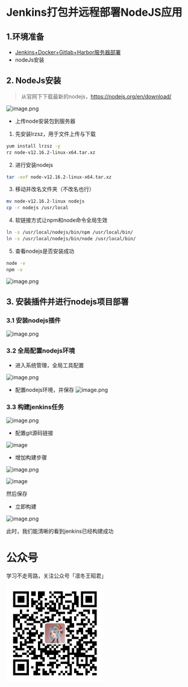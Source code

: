 # Jenkins打包并远程部署NodeJS应用

## 1.环境准备

- [Jenkins+Docker+Gitlab+Harbor服务器部署](Jenkins+Docker+Gitlab+Harbor服务器部署.md)
- nodeJs安装

## 2. NodeJs安装

> 从官网下下载最新的nodejs，https://nodejs.org/en/download/

![image.png](https://oss.sparksys.top/halo/image_1586744414503.png)

- 上传node安装包到服务器

1. 先安装lrzsz，用于文件上传与下载

```bash
yum install lrzsz -y
rz node-v12.16.2-linux-x64.tar.xz
```

2. 进行安装nodejs

```bash
tar -xvf node-v12.16.2-linux-x64.tar.xz
```

3. 移动并改名文件夹（不改名也行）

```bash
mv node-v12.16.2-linux nodejs
cp -r nodejs /usr/local
```

4. 软链接方式让npm和node命令全局生效

```bash
ln -s /usr/local/nodejs/bin/npm /usr/local/bin/
ln -s /usr/local/nodejs/bin/node /usr/local/bin/
```

5. 查看nodejs是否安装成功

```bash
node -v
npm -v
```

![image.png](https://oss.sparksys.top/halo/image_1586744912479.png)

## 3. 安装插件并进行nodejs项目部署

### 3.1 安装nodejs插件

![image.png](https://oss.sparksys.top/halo/image_1586745021387.png)

### 3.2 全局配置nodejs环境

- 进入系统管理，全局工具配置

![image.png](https://oss.sparksys.top/halo/image_1586745114122.png)

- 配置nodejs环境，并保存
  ![image.png](https://oss.sparksys.top/halo/image_1586745165234.png)

### 3.3 构建jenkins任务

![image.png](https://oss.sparksys.top/halo/image_1586745315499.png)

- 配置git源码链接

![image](https://oss.sparksys.top/halo/image_1586745601590.png)

- 增加构建步骤

![image.png](https://oss.sparksys.top/halo/image_1586745655984.png)

![image](https://oss.sparksys.top/halo/image_1586745863786.png)

然后保存

- 立即构建

![image.png](https://oss.sparksys.top/halo/image_1586749349163.png)

此时，我们能清晰的看到jenkins已经构建成功

# 公众号

学习不走弯路，关注公众号「凛冬王昭君」

![wechat-sparkzxl.jpg](../images/wechat-sparkzxl.jpg)
